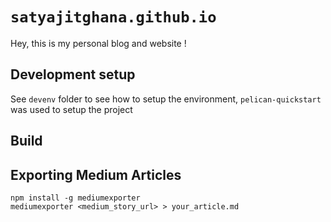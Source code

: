 # `satyajitghana.github.io`

Hey, this is my personal blog and website !

## Development setup

See `devenv` folder to see how to setup the environment,
`pelican-quickstart` was used to setup the project

## Build

## Exporting Medium Articles

```shell script
npm install -g mediumexporter
mediumexporter <medium_story_url> > your_article.md
```
